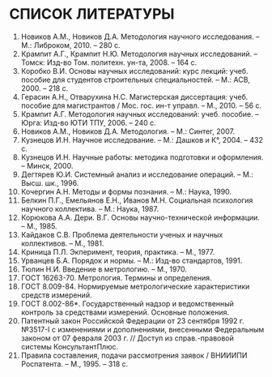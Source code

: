 # СПИСОК ЛИТЕРАТУРЫ

1. Новиков А.М., Новиков Д.А. Методология научного исследования. – М.: Либроком, 2010. – 280 с. 
2. Крампит А.Г., Крампит Н.Ю. Методология научных исследований. – Томск: Изд-во Том. политехн. ун-та, 2008. – 164 с. 
3. Коробко В.И. Основы научных исследований: курс лекций: учеб. пособие для студентов строительных специальностей. – М.: АСВ, 2000. – 218 с. 
4. Герасин А.Н., Отварухина Н.С. Магистерская диссертация: учеб. пособие для магистрантов / Мос. гос. ин-т управл. – М., 2010. – 56 с. 
5. Крампит А.Г. Методология научных исследований: учеб. пособие. – Юрга: Изд-во ЮТИ ТПУ, 2006. – 240 с. 
6. Новиков А.М., Новиков Д.А. Методология. – М.: Синтег, 2007. 
7. Кузнецов И.Н. Научное исследование. – М.: Дашков и К°, 2004. – 432 с. 
8. Кузнецов И.Н. Научные работы: методика подготовки и оформления. – Минск, 2000.  
9. Дегтярев Ю.И. Системный анализ и исследование операций. – М.: Высш. шк., 1996. 
10. Кочергин А.Н. Методы и формы познания. – М.: Наука, 1990. 
11. Белкин П.Г., Емельянов Е.Н., Иванов М.Н. Социальная психология научного коллектива. – М.: Наука, 1987. 
12. Корюкова А.А. Дери. В.Г. Основы научно-технической информации. – М., 1985. 
13. Кайдаков С.В. Проблема деятельности ученых и научных коллективов. – М., 1981. 
14. Криница П.Л. Экперимент, теория, практика. – М., 1977. 
15. Урванцев Б.А. Порядок и нормы. – М.: Изд-во стандартов, 1991. 
16. Тюлин Н.И. Введение в метрологию. – М., 1970. 
17. ГОСТ 16263-70. Метрология. Термины и определения. 
18. ГОСТ 8.009-84. Нормируемые метрологические характеристики средств измерений. 
19. ГОСТ 8.002-86*. Государственный надзор и ведомственный контроль за средствами измерений. Основные положения. 
20. Патентный закон Российской Федерации от 23 сентября 1992 г. №3517-I с изменениями и дополнениями, внесенными Федеральным законом от 07 февраля 2003 г. // Доступ из справ.-правовой системы КонсультантПлюс. 
21. Правила составления, подачи рассмотрения заявок / ВНИИИПИ Роспатента. – М., 1995. – 318 с. 